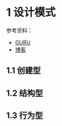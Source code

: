 # 1 设计模式
参考资料：
- [GURU](https://refactoringguru.cn/design-patterns)
- [博客](https://lailin.xyz/post/go-design-pattern.html)

## 1.1 创建型



## 1.2 结构型


## 1.3 行为型